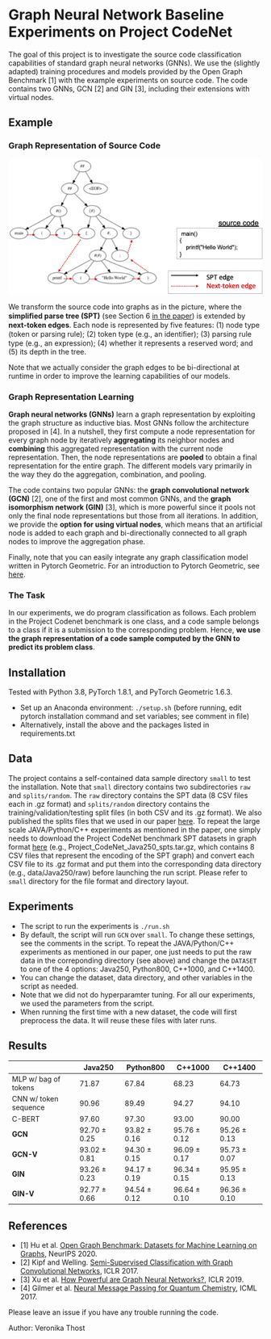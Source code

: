 # Graph Neural Network Baseline Experiments on Project CodeNet

The goal of this project is to investigate the source code classification capabilities of standard graph neural networks (GNNs).
We use the (slightly adapted) training procedures and models provided by the Open Graph Benchmark [1] with the example experiments on source code. 
The code contains two GNNs, GCN [2] and GIN [3], including their extensions with virtual nodes.
## Example

### Graph Representation of Source Code

![](./img/spt_augmented.png)

We transform the source code into graphs as in the picture, where the **simpliﬁed parse tree (SPT)** (see Section 6 [in the paper](./../../ProjectCodeNet.pdf)) is extended by **next-token edges**.
Each node is represented by five features: 
(1) node type (token or parsing rule); 
(2) token type (e.g., an identiﬁer); 
(3) parsing rule type (e.g., an expression); 
(4) whether it represents a reserved word; and
(5) its depth in the tree.

Note that we actually consider the graph edges to be bi-directional at runtime in order to improve the learning capabilities of our models.

### Graph Representation Learning

**Graph neural networks (GNNs)** learn a graph representation by exploiting the graph structure as inductive bias. 
Most GNNs follow the architecture proposed in [4]. In a nutshell, they first compute a node representation for every graph node by iteratively **aggregating** its neighbor nodes and **combining** this aggregated representation with the current node representation.
Then, the node representations are **pooled** to obtain a final representation for the entire graph. 
The different models vary primarily in the way they do the aggregation, combination, and pooling.

The code contains two popular GNNs: 
the **graph convolutional network (GCN)** [2], one of the first and most common GNNs, 
and the **graph isomorphism network (GIN)** [3], which is more powerful since it pools not only the final node representations but those from all iterations. 
In addition, we provide the **option for using virtual nodes**, which means that an artificial node is added to each graph and bi-directionally connected to all graph nodes to improve the aggregation phase. 

Finally, note that you can easily integrate any graph classification model written in Pytorch Geometric. For an introduction to Pytorch Geometric, see [here](https://pytorch-geometric.readthedocs.io/en/latest/notes/introduction.html).


### The Task

In our experiments, we do program classification as follows.
Each problem in the Project Codenet benchmark is one class, 
and a code sample belongs to a class if it is a submission to the corresponding problem.
Hence, **we use the graph representation of a code sample computed by the GNN to predict its problem class**.

## Installation

Tested with Python 3.8, PyTorch 1.8.1, and PyTorch Geometric 1.6.3.
- Set up an Anaconda environment: `./setup.sh`
(before running, edit pytorch installation command and set variables; see comment in file)
- Alternatively, install the above and the packages listed in requirements.txt

## Data

The project contains a self-contained data sample directory  `small` to test the installation. Note that `small` directory contains two subdirectories `raw` and `splits/random`. The `raw` directory contains the SPT data (8 CSV files each in .gz format) and `splits/random` directory contains the training/validation/testing split files (in both CSV and its .gz format). We also published the splits files that we used in our paper [here](https://github.com/IBM/Project_CodeNet/blob/main/ProjectCodeNet_NeurIPS2021.pdf). To repeat the large scale JAVA/Python/C++ experiments as mentioned in the paper, one simply needs to download the Project CodeNet benchmark SPT datasets in graph format [here](https://developer.ibm.com/exchanges/data/all/project-codenet/) (e.g., Project_CodeNet_Java250_spts.tar.gz, which contains 8 CSV files that represent the encoding of the SPT graph) and convert each CSV file to its .gz format and put them into the corresponding data directory (e.g., data/Java250/raw) before launching the run script. Please refer to `small` directory for the file format and directory layout.  

## Experiments

* The script to run the experiments is `./run.sh`
* By default, the script will run `GCN` over `small`. To change these settings, see the comments in the script. To repeat the JAVA/Python/C++ experiments as mentioned in our paper, one just needs to put the raw data in the correponding directory (see above) and change the `DATASET` to one of the 4 options: Java250, Python800, C++1000, and C++1400.
* You can change the dataset, data directory, and other variables in the script as needed.
* Note that we did not do hyperparamter tuning. For all our experiments, we used the parameters from the script. 
* When running the first time with a new dataset, the code will first preprocess the data. It will reuse these files with later runs.

## Results


|     | Java250 | Python800 | C++1000 | C++1400 |
| ----| --------|--------   |-------  | --------|
|    MLP w/ bag of tokens|71.87 | 67.84| 68.23 | 64.73 |
 |   CNN w/ token sequence | 90.96 | 89.49| 94.27| 94.10 |
  |  C-BERT                | 97.60| 97.30 | 93.00 | 90.00 |
   | **GCN**           | 92.70 ± 0.25 | 93.82 ± 0.16 | 95.76 ± 0.12 | 95.26 ± 0.13|
   | **GCN-V**          | 93.02 ± 0.81 | 94.30 ± 0.15 | 96.09 ± 0.17 | 95.73 ± 0.07 |
   | **GIN**          | 93.26 ± 0.23 | 94.17 ± 0.19 | 96.34 ± 0.15 | 95.95 ± 0.13 |
   | **GIN-V**           | 92.77 ± 0.66 | 94.54 ± 0.12 | 96.64 ± 0.10 | 96.36 ± 0.10 |




## References

* [1] Hu et al. [Open Graph Benchmark: Datasets for Machine Learning on Graphs](https://arxiv.org/pdf/2005.00687.pdf), NeurIPS 2020.
* [2] Kipf and Welling. [Semi-Supervised Classification with Graph Convolutional Networks](https://arxiv.org/pdf/1609.02907.pdf), ICLR 2017.
* [3] Xu et al. [How Powerful are Graph Neural Networks?](https://arxiv.org/pdf/1810.00826.pdf), ICLR 2019.
* [4] Gilmer et al. [Neural Message Passing for Quantum Chemistry](https://arxiv.org/pdf/1704.01212.pdf), ICML 2017.

Please leave an issue if you have any trouble running the code.


Author: Veronika Thost
